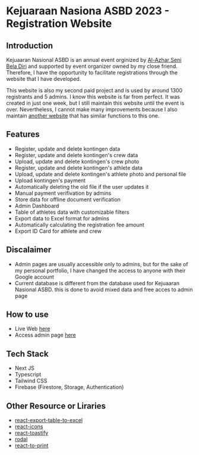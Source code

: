# Kejuaraan Nasiona ASBD 2023 - Registration Website

## Introduction

Kejuaaran Nasional ASBD is an annual event orginized by [Al-Azhar Seni Bela Diri](https://silatalazhar.com/) and supported by event organizer owned by my close friend. Therefore, I have the opportunity to facilitate registrations through the website that I have developed.

This website is also my second paid project and is used by around 1300 registrants and 5 admins. I know this website is far from perfect. It was created in just one week, but I still maintain this website until the event is over. Nevertheless, I cannot make many improvements because I also maintain [another website](https://github.com/irfansud2nd/portue-championship) that has similar functions to this one.

## Features

- Register, update and delete kontingen data
- Register, update and delete kontingen's crew data
- Upload, update and delete kontingen's crew photo
- Register, update and delete kontingen's athlete data
- Upload, update and delete kontingen's athlete photo and personal file
- Upload kontingen's payment
- Automatically deleting the old file if the user updates it
- Manual payment verifivation by admins
- Store data for offline document verification
- Admin Dashboard
- Table of athletes data with customizable filters
- Export data to Excel format for admins
- Automatically calculating the registration fee amount
- Export ID Card for athlete and crew

## Discalaimer

- Admin pages are usually accessible only to admins, but for the sake of my personal portfolio, I have changed the access to anyone with their Google account
- Current database is different from the database used for Kejuaaran Nasional ASBD. this is done to avoid mixed data and free acces to admin page

## How to use

- Live Web [here](https://kejurnas-asbd-2023.vercel.app)
- Access admin page [here](https://kejurnas-asbd-2023.vercel.app/admin)

## Tech Stack

- Next JS
- Typescript
- Tailwind CSS
- Firebase (Firestore, Storage, Authentication)

## Other Resource or Liraries

- [react-export-table-to-excel](https://github.com/EdisonJpp/react-export-table-to-excel)
- [react-icons](https://react-icons.github.io/react-icons/)
- [react-toastify](https://fkhadra.github.io/react-toastify/introduction)
- [rodal](https://chenjiahan.github.io/rodal/)
- [react-to-print](https://github.com/gregnb/react-to-print)
